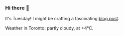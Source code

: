 ### Hi there :wave:

It's Tuesday! I might be crafting a fascinating [blog post](https://www.benjaminwuethrich.dev).

Weather in Toronto: partly cloudy, at +4°C.
